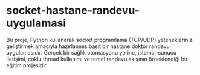 # socket-hastane-randevu-uygulamasi
Bu proje, Python kullanarak socket programlama (TCP/UDP) yeteneklerinizi geliştirmek amacıyla hazırlanmış basit bir hastane doktor randevu uygulamasıdır. Gerçek bir sağlık otomasyonu yerine, istemci-sunucu iletişimi, çoklu thread kullanımı ve temel randevu akışının örneklendiği bir eğitim projesidir.
